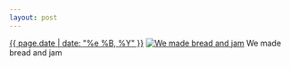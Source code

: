 ```yaml
---
layout: post
---
```


<p>
  <time><a href="/26">{{ page.date | date: "%e %B, %Y" }}</a></time>
  <a href="/26"><img src="{{ site.assets_url }}/26-640.jpg" srcset="{{ site.assets_url }}/26-1280.jpg 1280w, {{ site.assets_url }}/26-960.jpg 960w, {{ site.assets_url }}/26-640.jpg 640w, {{ site.assets_url }}/26-320.jpg 320w" sizes="(min-width: 700px) 50vw, calc(100vw - 2rem)" alt="We made bread and jam" /></a>
  <span>We made bread and jam</span>
</p>
